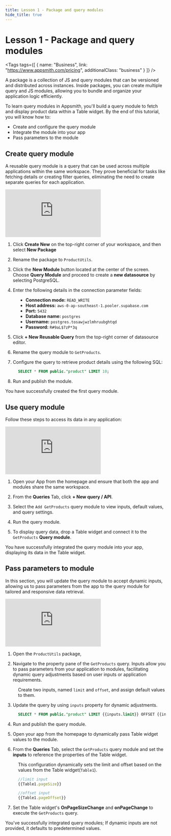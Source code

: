 ```yaml
---
title: Lesson 1 - Package and query modules
hide_title: true
---
```


<!-- vale off -->

<div className="tag-wrapper">
 <h1>Lesson 1 - Package and query modules</h1>

<Tags
tags={[
{ name: "Business", link: "https://www.appsmith.com/pricing", additionalClass: "business" }
]}
/>

</div>

<!-- vale on -->

A package is a collection of JS and query modules that can be versioned and distributed across instances. Inside packages, you can create multiple query and JS modules, allowing you to bundle and organize your application logic efficiently.

To learn query modules in Appsmith, you'll build a query module to fetch and display product data within a Table widget. By the end of this tutorial, you will know how to:

* Create and configure the query module
* Integrate the module into your app
* Pass parameters to the module



## Create query module

A reusable query module is a query that can be used across multiple applications within the same workspace. They prove beneficial for tasks like fetching details or creating filter queries, eliminating the need to create separate queries for each application.


<div style={{ position: "relative", paddingBottom: "calc(50.520833333333336% + 41px)", height: "0", width: "100%" }}>
  <iframe src="https://demo.arcade.software/IPU9f2WQccAiY8oalORZ?embed" frameborder="0" loading="lazy" webkitallowfullscreen mozallowfullscreen allowfullscreen style={{ position: "absolute", top: "0", left: "0", width: "100%", height: "100%", colorScheme: "light" }} title="Appsmith | Connect Data">
  </iframe>
</div>


1. Click **Create New** on the top-right corner of your workspace, and then select **New Package**

2. Rename the package to `ProductUtils`.

3. Click the **New Module** button located at the center of the screen. Choose **Query Module** and proceed to create a **new datasource** by selecting PostgreSQL.

4. Enter the following details in the connection parameter fields:

<dd>

* **Connection mode:** `READ_WRITE`
* **Host address:** `aws-0-ap-southeast-1.pooler.supabase.com`
* **Port:** `5432`
* **Database name:** `postgres`
* **Username:** `postgres.tosawjwzlmhruubghtqd`
* **Password:** `R#9aL$7zP*3q`

</dd>

5. Click **+ New Reusable Query** from the top-right corner of datasource editor.

6. Rename the query module to `GetProducts`.

7. Configure the query to retrieve product details using the following SQL:


<dd>

```sql
SELECT * FROM public."product" LIMIT 10;
```

</dd>

8. Run and publish the module. 

You have successfully created the first query module.

## Use query module

Follow these steps to access its data in any application:

<div style={{ position: "relative", paddingBottom: "calc(50.520833333333336% + 41px)", height: "0", width: "100%" }}>
  <iframe src="https://demo.arcade.software/AEb2f22LKzYLFh0jS8bv?embed" frameborder="0" loading="lazy" webkitallowfullscreen mozallowfullscreen allowfullscreen style={{ position: "absolute", top: "0", left: "0", width: "100%", height: "100%", colorScheme: "light" }} title="Appsmith | Connect Data">
  </iframe>
</div>


1. Open your App from the homepage and ensure that both the app and modules share the same workspace.

2. From the **Queries** Tab, click **+ New query / API**.

3. Select the `Add GetProducts` query module to view inputs, default values, and query settings.

4. Run the query module.

5. To display query data, drop a Table widget and connect it to the `GetProducts` **Query module**. 

You have successfully integrated the query module into your app, displaying its data in the Table widget.



## Pass parameters to module


In this section, you will update the query module to accept dynamic inputs, allowing us to pass parameters from the app to the query module for tailored and responsive data retrieval. 


<div style={{ position: "relative", paddingBottom: "calc(50.520833333333336% + 41px)", height: "0", width: "100%" }}>
  <iframe src="https://demo.arcade.software/5c0ccNd04T81vRQGaqru?embed" frameborder="0" loading="lazy" webkitallowfullscreen mozallowfullscreen allowfullscreen style={{ position: "absolute", top: "0", left: "0", width: "100%", height: "100%", colorScheme: "light" }} title="Appsmith | Connect Data">
  </iframe>
</div>

1. Open the `ProductUtils` package, 

2. Navigate to the property pane of the `GetProducts` query. Inputs allow you to pass parameters from your application to modules, facilitating dynamic query adjustments based on user inputs or application requirements.

<dd>

Create two inputs, named `limit` and `offset`, and assign default values to them.

</dd>



3. Update the query by using `inputs` property for dynamic adjustments. 

<dd>


```sql
SELECT * FROM public."product" LIMIT {{inputs.limit}} OFFSET {{inputs.offset}};
```

</dd>

4. Run and publish the query module.


5. Open your app from the homepage to dynamically pass Table widget values to the module.


6. From the **Queries** Tab, select the `GetProducts` query module and set the **inputs** to reference the properties of the Table widget.

<dd>

This configuration dynamically sets the limit and offset based on the values from the Table widget(`Table1`).

```js
//limit input
{{Table1.pageSize}}

//offset input
{{Table1.pageOffset}}
```

</dd>

7. Set the Table widget's **OnPageSizeChange** and **onPageChange** to execute the `GetProducts` query. 



You've successfully integrated query modules; If dynamic inputs are not provided, it defaults to predetermined values.